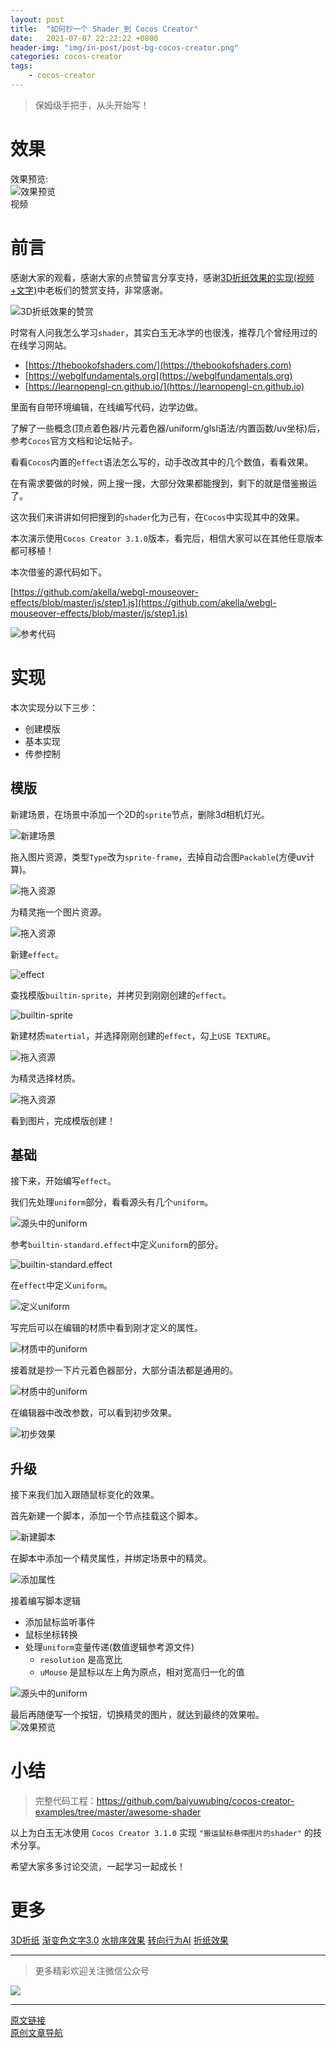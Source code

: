 ```yaml
---
layout: post
title:  "如何抄一个 Shader 到 Cocos Creator"
date:   2021-07-07 22:22:22 +0800
header-img: "img/in-post/post-bg-cocos-creator.png"
categories: cocos-creator
tags:
    - cocos-creator
---
```


> 保姆级手把手，从头开始写！    

# 效果

效果预览:  
![效果预览](/img/in-post/202107/07-01.gif)    
视频

# 前言

感谢大家的观看，感谢大家的点赞留言分享支持，感谢[3D折纸效果的实现(视频+文字)](https://mp.weixin.qq.com/s/iiD9IVNi0p3jdZYVCx_KBw)中老板们的赞赏支持，非常感谢。     

![3D折纸效果的赞赏](/img/in-post/202107/07-02.png)   

时常有人问我怎么学习`shader`，其实白玉无冰学的也很浅，推荐几个曾经用过的在线学习网站。  
- [https://thebookofshaders.com/](https://thebookofshaders.com)
- [https://webglfundamentals.org](https://webglfundamentals.org)
- [https://learnopengl-cn.github.io/](https://learnopengl-cn.github.io)

里面有自带环境编辑，在线编写代码，边学边做。

了解了一些概念(顶点着色器/片元着色器/uniform/glsl语法/内置函数/uv坐标)后，参考`Cocos`官方文档和论坛帖子。   

看看`Cocos`内置的`effect`语法怎么写的，动手改改其中的几个数值，看看效果。  

在有需求要做的时候，网上搜一搜，大部分效果都能搜到，剩下的就是借鉴搬运了。  

这次我们来讲讲如何把搜到的`shader`化为己有，在`Cocos`中实现其中的效果。   

本次演示使用`Cocos Creator 3.1.0`版本，看完后，相信大家可以在其他任意版本都可移植！

本次借鉴的源代码如下。

[https://github.com/akella/webgl-mouseover-effects/blob/master/js/step1.js](https://github.com/akella/webgl-mouseover-effects/blob/master/js/step1.js)  

![参考代码](/img/in-post/202107/07-03.png)   


# 实现

本次实现分以下三步：
- 创建模版
- 基本实现
- 传参控制


## 模版

新建场景，在场景中添加一个2D的`sprite`节点，删除3d相机灯光。      

![新建场景](/img/in-post/202107/07-04.gif)    

拖入图片资源，类型`Type`改为`sprite-frame`，去掉自动合图`Packable`(方便uv计算)。    

![拖入资源](/img/in-post/202107/07-05.gif)    

为精灵拖一个图片资源。  

![拖入资源](/img/in-post/202107/07-06.gif)    

新建`effect`。  

![effect](/img/in-post/202107/07-07.gif)    

查找模版`builtin-sprite`，并拷贝到刚刚创建的`effect`。  

![builtin-sprite](/img/in-post/202107/07-08.gif)    

新建材质`matertial`，并选择刚刚创建的`effect`，勾上`USE TEXTURE`。   

![拖入资源](/img/in-post/202107/07-09.gif)    

为精灵选择材质。     

![拖入资源](/img/in-post/202107/07-10.gif)    

看到图片，完成模版创建！   

## 基础

接下来，开始编写`effect`。    

我们先处理`uniform`部分，看看源头有几个`uniform`。  

![源头中的uniform](/img/in-post/202107/07-11.png)    

参考`builtin-standard.effect`中定义`uniform`的部分。  

![builtin-standard.effect](/img/in-post/202107/07-12.png)    

在`effect`中定义`uniform`。

![定义uniform](/img/in-post/202107/07-13.png)    

写完后可以在编辑的材质中看到刚才定义的属性。  

![材质中的uniform](/img/in-post/202107/07-14.png)    

接着就是抄一下片元着色器部分，大部分语法都是通用的。  

![材质中的uniform](/img/in-post/202107/07-15.png)    

在编辑器中改改参数，可以看到初步效果。  

![初步效果](/img/in-post/202107/07-16.gif)    


## 升级

接下来我们加入跟随鼠标变化的效果。  

首先新建一个脚本，添加一个节点挂载这个脚本。  

![新建脚本](/img/in-post/202107/07-17.gif)     

在脚本中添加一个精灵属性，并绑定场景中的精灵。  

![添加属性](/img/in-post/202107/07-18.gif)     

接着编写脚本逻辑
- 添加鼠标监听事件
- 鼠标坐标转换
- 处理`uniform`变量传递(数值逻辑参考源文件)
    - `resolution` 是高宽比
    - `uMouse` 是鼠标以左上角为原点，相对宽高归一化的值

![源头中的uniform](/img/in-post/202107/07-19.png)    


最后再随便写一个按钮，切换精灵的图片，就达到最终的效果啦。   
![效果预览](/img/in-post/202107/07-01.gif)    



# 小结

> 完整代码工程：https://github.com/baiyuwubing/cocos-creator-examples/tree/master/awesome-shader

以上为白玉无冰使用 `Cocos Creator 3.1.0` 实现 `"搬运鼠标悬停图片的shader"` 的技术分享。 

希望大家多多讨论交流，一起学习一起成长！  



# 更多
[3D折纸](https://mp.weixin.qq.com/s/iiD9IVNi0p3jdZYVCx_KBw) 
[渐变色文字3.0](https://mp.weixin.qq.com/s/WUpppo1Db_pQTlaqpRQaTw)
[水排序效果](https://mp.weixin.qq.com/s/DXl7_rvI5fS3Fg-OmHvgmg) 
[转向行为AI](https://mp.weixin.qq.com/s/TOAfkeNBDb6NdOqRqzJhwQ) 
[折纸效果](https://mp.weixin.qq.com/s/1guPBbKkG6iWCcWa_uz6CQ) 



---

> 更多精彩欢迎关注微信公众号

![](/img/qrcode.jpg)  

---  

[原文链接](https://mp.weixin.qq.com/s/X8X1pQh3-juDaKi3LWGWIA)    
[原创文章导航](https://mp.weixin.qq.com/s/Ht0kIbaeBEds_wUeUlu8JQ)   